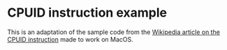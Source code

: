 # CPUID instruction example

This is an adaptation of the sample code from the [Wikipedia article on the
CPUID instruction](https://en.wikipedia.org/wiki/CPUID) made to work on MacOS.
